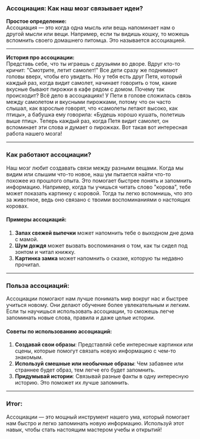 ### Ассоциация: Как наш мозг связывает идеи?

**Простое определение:**  
Ассоциация — это когда одна мысль или вещь напоминает нам о другой мысли или вещи. Например, если ты видишь кошку, то можешь вспомнить своего домашнего питомца. Это называется ассоциацией.

---

**История про ассоциации:**  
Представь себе, что ты играешь с друзьями во дворе. Вдруг кто-то кричит: "Смотрите, летит самолет!" Все дети сразу же поднимают головы вверх, чтобы его увидеть. Но у тебя есть друг Петя, который каждый раз, когда видит самолет, начинает говорить о том, какие вкусные бывают пирожки в кафе рядом с домом. Почему так происходит? Всё дело в ассоциациях! У Пети в голове сложилась связь между самолетом и вкусными пирожками, потому что он часто слышал, как взрослые говорят, что «самолеты летают высоко, как птицы», а бабушка ему говорила: «Будешь хорошо кушать, полетишь выше птиц». Теперь каждый раз, когда Петя видит самолет, он вспоминает эти слова и думает о пирожках. Вот такая вот интересная работа нашего мозга!

---

### Как работают ассоциации?
Наш мозг любит создавать связи между разными вещами. Когда мы видим или слышим что-то новое, наш ум пытается найти что-то похожее из прошлого опыта. Это помогает быстрее понять и запомнить информацию. Например, когда ты учишься читать слово "корова", тебе может показать картинку с коровой. Тогда ты легко вспомнишь, что это за животное, ведь оно связано с твоими воспоминаниями о настоящих коровах.

#### Примеры ассоциаций:
1. **Запах свежей выпечки** может напомнить тебе о выходном дне дома с мамой.
2. **Шум дождя** может вызвать воспоминания о том, как ты сидел под зонтом и читал книжку.
3. **Картинка замка** может напомнить о сказке, которую ты недавно прочитал.

---

### Польза ассоциаций:
Ассоциации помогают нам лучше понимать мир вокруг нас и быстрее учиться новому. Они делают обучение более увлекательным и легким. Если ты научишься использовать ассоциации, то сможешь легче запоминать новые слова, правила и даже целые истории.

#### Советы по использованию ассоциаций:
1. **Создавай свои образы**: Представляй себе интересные картинки или сцены, которые помогут связать новую информацию с чем-то знакомым.
2. **Используй смешные или необычные образы**: Чем забавнее или страннее будет образ, тем легче его будет запомнить.
3. **Придумывай истории**: Связывай разные факты в одну интересную историю. Это поможет их лучше запомнить.

---

### Итог:
Ассоциации — это мощный инструмент нашего ума, который помогает нам быстро и легко запоминать новую информацию. Используй этот навык, чтобы стать настоящим мастером учебы и открытий!